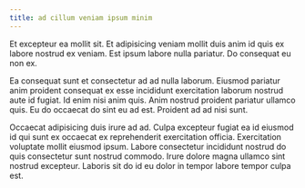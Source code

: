 ```yaml
---
title: ad cillum veniam ipsum minim
---
```


Et excepteur ea mollit sit. Et adipisicing veniam mollit duis anim id quis ex labore nostrud ex veniam. Est ipsum labore nulla pariatur. Do consequat eu non ex.

Ea consequat sunt et consectetur ad ad nulla laborum. Eiusmod pariatur anim proident consequat ex esse incididunt exercitation laborum nostrud aute id fugiat. Id enim nisi anim quis. Anim nostrud proident pariatur ullamco quis. Eu do occaecat do sint eu ad est. Proident ad ad nisi sunt.

Occaecat adipisicing duis irure ad ad. Culpa excepteur fugiat ea id eiusmod id qui sunt ex occaecat ex reprehenderit exercitation officia. Exercitation voluptate mollit eiusmod ipsum. Labore consectetur incididunt nostrud do quis consectetur sunt nostrud commodo. Irure dolore magna ullamco sint nostrud excepteur. Laboris sit do id eu dolor in tempor labore tempor culpa est.